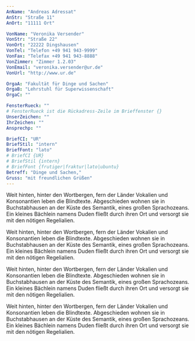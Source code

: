 ```yaml
---
AnName: "Andreas Adressat"
AnStr: "Straße 11"
AnOrt: "11111 Ort"

VonName: "Veronika Versender"
VonStr: "Straße 22"
VonOrt: "22222 Dingshausen"
VonTel: "Telefon +49 941 943-9999"
VonFax: "Telefax +49 941 943-8888"
VonZimmer: "Zimmer 1.2.03"
VonEmail: "veronika.versender@ur.de"
VonUrl: "http://www.ur.de"

OrgaA: "Fakultät für Dinge und Sachen"
OrgaB: "Lehrstuhl für Superwissenschaft"
OrgaC: ""

FensterRueck: ""
# FensterRueck ist die Rückadress-Zeile im Brieffenster {}
UnserZeichen: ""
IhrZeichen: ""
Ansprechp: ""

BriefCI: "UR"
BriefStil: "intern"
BriefFont: "lato"
# BriefCI {UR}
# BriefStil {intern}
# BriefFont {frutiger|fraktur|lato|ubuntu}
Betreff: "Dinge und Sachen,"
Gruss: "mit freundlichen Grüßen"
---
```


Weit hinten, hinter den Wortbergen, fern der Länder Vokalien und Konsonantien leben die Blindtexte. Abgeschieden wohnen sie in Buchstabhausen an der Küste des Semantik, eines großen Sprachozeans. Ein kleines Bächlein namens Duden fließt durch ihren Ort und versorgt sie mit den nötigen Regelialien.

Weit hinten, hinter den Wortbergen, fern der Länder Vokalien und Konsonantien leben die Blindtexte. Abgeschieden wohnen sie in Buchstabhausen an der Küste des Semantik, eines großen Sprachozeans. Ein kleines Bächlein namens Duden fließt durch ihren Ort und versorgt sie mit den nötigen Regelialien.

Weit hinten, hinter den Wortbergen, fern der Länder Vokalien und Konsonantien leben die Blindtexte. Abgeschieden wohnen sie in Buchstabhausen an der Küste des Semantik, eines großen Sprachozeans. Ein kleines Bächlein namens Duden fließt durch ihren Ort und versorgt sie mit den nötigen Regelialien.

Weit hinten, hinter den Wortbergen, fern der Länder Vokalien und Konsonantien leben die Blindtexte. Abgeschieden wohnen sie in Buchstabhausen an der Küste des Semantik, eines großen Sprachozeans. Ein kleines Bächlein namens Duden fließt durch ihren Ort und versorgt sie mit den nötigen Regelialien.

